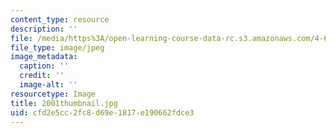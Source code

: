 ```yaml
---
content_type: resource
description: ''
file: /media/https%3A/open-learning-course-data-rc.s3.amazonaws.com/4-614-religious-architecture-and-islamic-cultures-fall-2002/cfd2e5cc2fc8d69e1817e190662fdce3_2001thumbnail.jpg
file_type: image/jpeg
image_metadata:
  caption: ''
  credit: ''
  image-alt: ''
resourcetype: Image
title: 2001thumbnail.jpg
uid: cfd2e5cc-2fc8-d69e-1817-e190662fdce3
---
```

